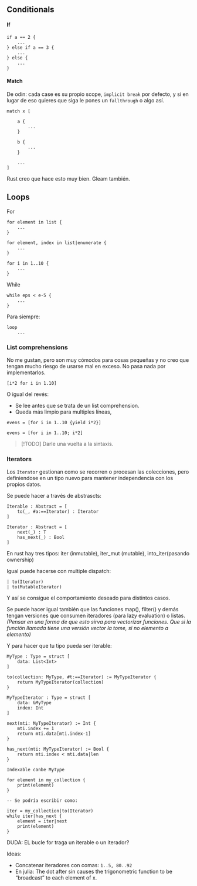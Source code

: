 ## Conditionals

#### If

```
if a == 2 {
	...
} else if a == 3 {
	...
} else {
	...
}
```

#### Match

De odin: cada case es su propio scope, `implicit break` por defecto, y si en lugar de eso quieres que siga le pones un `fallthrough` o algo así.

```plaintext
match x [

	a {
		...
	}

	b {
		...
	}

	...
]
```

Rust creo que hace esto muy bien.
Gleam también.


## Loops

For

```plaintext
for element in list {
    ...
}

for element, index in list|enumerate {
	...
}

for i in 1..10 {
    ...
}
```

While

```plaintext
while eps < e-5 {
    ...
}
```

Para siempre:

```plaintext
loop
    ...
```


### List comprehensions

No me gustan, pero son muy cómodos para cosas pequeñas y no creo que tengan mucho riesgo de usarse mal en exceso. No pasa nada por implementarlos.

```
[i*2 for i in 1.10]
```

O igual del revés:
- Se lee antes que se trata de un list comprehension.
- Queda más limpio para multiples líneas,

```
evens = [for i in 1..10 {yield i*2}]

evens = [for i in 1..10; i*2]
```

>[!TODO] Darle una vuelta a la sintaxis.

### Iterators

Los `Iterator` gestionan como se recorren o procesan las colecciones, pero definiendose en un tipo nuevo para mantener independencia con los propios datos.

Se puede hacer a través de abstrascts:

```
Iterable : Abstract = [
    to(_, #a:==Iterator) : Iterator
]

Iterator : Abstract = [
    next(_) : T
    has_next(_) : Bool
]
```


En rust hay tres tipos: iter (inmutable), iter_mut (mutable), into_iter(pasando ownership)

Igual puede hacerse con multiple dispatch:

```
| to(Iterator)
| to(MutableIterator)
```

Y así se consigue el comportamiento deseado para distintos casos.


Se puede hacer igual también que las funciones map(), filter() y demás tengan versiones que consumen iteradores (para lazy evaluation) o listas.
_(Pensar en una forma de que esto sirva para vectorizar funciones. Que si la función llamada tiene una versión vector la tome, si no elemento a elemento)_


Y para hacer que tu tipo pueda ser iterable:

```
MyType : Type = struct [
    data: List<Int>
]

to(collection: MyType, #t:==Iterator) := MyTypeIterator {
    return MyTypeIterator(collection)
}

MyTypeIterator : Type = struct [
    data: &MyType
    index: Int
]

next(mti: MyTypeIterator) := Int {
    mti.index += 1
    return mti.data[mti.index-1]
}

has_next(mti: MyTypeIterator) := Bool {
    return mti.index < mti.data|len
}

Indexable canbe MyType
```


```
for element in my_collection {
    print(element)
}

-- Se podría escribir como:

iter = my_collection|to(Iterator)
while iter|has_next {
    element = iter|next
    print(element)
}
```

DUDA: EL bucle for traga un iterable o un iterador?

Ideas:
- Concatenar iteradores con comas: `1..5, 80..92`
- En julia: The dot after sin causes the trigonometric function to be “broadcast” to each element of x.


